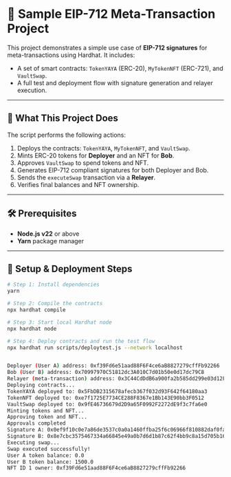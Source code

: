 # 🔐 Sample EIP-712 Meta-Transaction Project

This project demonstrates a simple use case of **EIP-712 signatures** for meta-transactions using Hardhat. It includes:

- A set of smart contracts: `TokenYAYA` (ERC-20), `MyTokenNFT` (ERC-721), and `VaultSwap`.
- A full test and deployment flow with signature generation and relayer execution.

---

## 🧪 What This Project Does

The script performs the following actions:

1. Deploys the contracts: `TokenYAYA`, `MyTokenNFT`, and `VaultSwap`.
2. Mints ERC-20 tokens for **Deployer** and an NFT for **Bob**.
3. Approves `VaultSwap` to spend tokens and NFT.
4. Generates EIP-712 compliant signatures for both Deployer and Bob.
5. Sends the `executeSwap` transaction via a **Relayer**.
6. Verifies final balances and NFT ownership.

---

## 🛠 Prerequisites

- **Node.js v22** or above
- **Yarn** package manager

---

## 🚀 Setup & Deployment Steps

```bash
# Step 1: Install dependencies
yarn

# Step 2: Compile the contracts
npx hardhat compile

# Step 3: Start local Hardhat node
npx hardhat node

# Step 4: Deploy contracts and run the test flow
npx hardhat run scripts/deploytest.js --network localhost


Deployer (User A) address: 0xf39Fd6e51aad88F6F4ce6aB8827279cffFb92266
Bob (User B) address: 0x70997970C51812dc3A010C7d01b50e0d17dc79C8
Relayer (meta-transaction) address: 0x3C44CdDdB6a900fa2b585dd299e03d12FA4293BC
Deploying contracts...
TokenYAYA deployed to: 0x5FbDB2315678afecb367f032d93F642f64180aa3
TokenNFT deployed to: 0xe7f1725E7734CE288F8367e1Bb143E90bb3F0512
VaultSwap deployed to: 0x9fE46736679d2D9a65F0992F2272dE9f3c7fa6e0
Minting tokens and NFT...
Approving token and NFT...
Approvals completed
Signature A: 0x0ef9f10c0e7a86de3537c0a0a1460ffba25f6c06966f810882daf0fa3782714621991d710bb8d8da889d2cdf92fc1843b552a22adbb952b8f74e1ba14ae363171b
Signature B: 0x8e7cbc3575467334a66845e49a0b7d6d1b87c62f4bb9c8a15d705b16bbe8d946099396951998e80a778cfe51a5e33e136ab05637a2f79614c280da8c339d77951b
Executing swap...
Swap executed successfully!
User A token balance: 0.0
User B token balance: 1500.0
NFT ID 1 owner: 0xf39Fd6e51aad88F6F4ce6aB8827279cffFb92266
